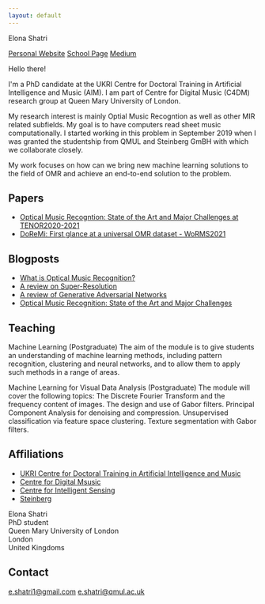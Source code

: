 ```yaml
---
layout: default
---
```

Elona Shatri 

[Personal Website](elonashatri.co.uk)
[School Page](http://eecs.qmul.ac.uk/profiles/shatrielona-1.html)
[Medium](https://medium.com/@e.shatri1)

Hello there!

I'm a PhD candidate at the UKRI Centre for Doctoral Training in Artificial Intelligence and Music (AIM). I am part of Centre for Digital Music (C4DM) research group at Queen Mary University of London. 

My research interest is mainly Optial Music Recogntion as well as other MIR related subfields. My goal is to have computers read sheet music computationally. I started working in this problem in September 2019 when I was granted the studentship from QMUL and Steinberg GmBH with which we collaborate closely. 

My work focuses on how can we bring new machine learning solutions to the field of OMR and achieve an end-to-end solution to the problem.


## Papers

*   [Optical Music Recogntion: State of the Art and Major Challenges at TENOR2020-2021](https://www.tenor-conference.org/proceedings/2020/23_Shatri_tenor20.pdf)
*   [DoReMi: First glance at a universal OMR dataset - WoRMS2021](https://sites.google.com/view/worms2021/home)

## Blogposts

*   [What is Optical Music Recognition?](https://towardsdatascience.com/what-is-optical-music-recognition-6515d8a53e01)
*   [A review on Super-Resolution](https://medium.com/analytics-vidhya/a-review-on-super-resolution-2c78cd77885a)
*   [A review of Generative Adversarial Networks](https://towardsdatascience.com/a-review-of-generative-adversarial-networks-9af21e94bda4)
*   [Optical Music Recognition: State of the Art and Major Challenges](https://towardsdatascience.com/optical-music-recognition-state-of-the-art-and-major-challenges-aa100923c78d)

## Teaching

Machine Learning (Postgraduate)
The aim of the module is to give students an understanding of machine learning methods, including pattern recognition, clustering and neural networks, and to allow them to apply such methods in a range of areas.

Machine Learning for Visual Data Analysis (Postgraduate)
The module will cover the following topics: The Discrete Fourier Transform and the frequency content of images. The design and use of Gabor filters. Principal Component Analysis for denoising and compression. Unsupervised classification via feature space clustering. Texture segmentation with Gabor filters.

## Affiliations

*   [UKRI Centre for Doctoral Training in Artificial Intelligence and Music](https://aim.qmul.ac.uk/) 
*   [Centre for Digital Msusic](http://c4dm.eecs.qmul.ac.uk/)
*   [Centre for Intelligent Sensing](http://cis.eecs.qmul.ac.uk/)
*   [Steinberg](https://www.steinberg.net/en/home.html)

<!-- ##### Header 5

1.  This is an ordered list following a header.
2.  This is an ordered list following a header.
3.  This is an ordered list following a header.

###### Header 6

| head1        | head two          | three |
|:-------------|:------------------|:------|
| ok           | good swedish fish | nice  |
| out of stock | good and plenty   | nice  |
| ok           | good `oreos`      | hmm   |
| ok           | good `zoute` drop | yumm  |

### There's a horizontal rule below this.

* * *

### Here is an unordered list:

*   Item foo
*   Item bar
*   Item baz
*   Item zip

### And an ordered list:

1.  Item one
1.  Item two
1.  Item three
1.  Item four

### And a nested list:

- level 1 item
  - level 2 item
  - level 2 item
    - level 3 item
    - level 3 item
- level 1 item
  - level 2 item
  - level 2 item
  - level 2 item
- level 1 item
  - level 2 item
  - level 2 item
- level 1 item

### Small image

![Octocat](https://github.githubassets.com/images/icons/emoji/octocat.png)

### Large image

![Branching](https://guides.github.com/activities/hello-world/branching.png)


### Definition lists can be used with HTML syntax. -->

<dl>
<dt>Elona Shatri</dt>
<dt>PhD student</dt>
<dt>Queen Mary University of London</dt>
<dt>London</dt>
<dt>United Kingdoms</dt>
</dl>

## Contact
e.shatri1@gmail.com
e.shatri@qmul.ac.uk
